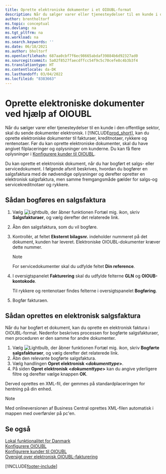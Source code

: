 ```yaml
---
title: Oprette elektroniske dokumenter i et OIOUBL-format
description: Når du sælger varer eller tjenesteydelser til en kunde i den offentlige sektor i Danmark, skal du sende dokumenter elektronisk.
author: brentholtorf
ms.topic: conceptual
ms.devlang: na
ms.tgt_pltfrm: na
ms.workload: na
ms.search.keywords: ''
ms.date: 06/18/2021
ms.author: bholtorf
ms.openlocfilehash: 687aa0cbf7f6ec98665abdaf39884b6d92327ad0
ms.sourcegitcommit: 5a02f8527faecdffcc54f9c5c70cefe8c4b3b3f4
ms.translationtype: HT
ms.contentlocale: da-DK
ms.lasthandoff: 03/04/2022
ms.locfileid: "8383663"
---
```

# <a name="create-electronic-documents-by-using-oioubl"></a>Oprette elektroniske dokumenter ved hjælp af OIOUBL
Når du sælger varer eller tjenesteydelser til en kunde i den offentlige sektor, skal du sende dokumenter elektronisk. I [!INCLUDE[prod_short](../../includes/prod_short.md)], kan du oprette elektroniske dokumenter til fakturaer, kreditnotaer, rykkere og rentenotaer. Før du kan oprette elektroniske dokumenter, skal du have angivet filplaceringer og oplysninger om kunderne. Du kan få flere oplysninger i [Konfigurere kunder til OIOUBL](how-to-set-up-customers-for-oioubl.md).  

Du kan oprette et elektronisk dokument, når du har bogført et salgs- eller servicedokument. I følgende afsnit beskrives, hvordan du bogfører en salgsfaktura med de nødvendige oplysninger og derefter opretter en elektronisk salgsfaktura, men samme fremgangsmåde gælder for salgs-og servicekreditnotaer og rykkere.  

## <a name="to-post-a-sales-invoice"></a>Sådan bogføres en salgsfaktura  
1.  Vælg ![Lightbulb, der åbner funktionen Fortæl mig.](../../media/ui-search/search_small.png "Fortæl mig, hvad du vil foretage dig") ikon, skriv **Salgsfakturaer**, og vælg derefter det relaterede link.  
2.  Åbn den salgsfaktura, som du vil bogføre.  
3.  Kontrollér, at feltet **Eksternt bilagsnr.** indeholder nummeret på det dokument, kunden har leveret. Elektroniske OIOUBL-dokumenter kræver dette nummer.

    > [!Note]  
    > For servicedokumenter skal du udfylde feltet **Din reference**.  

4.  I oversigtspanelet **Fakturering** skal du udfylde felterne **GLN** og **OIOUB-kontokode**.  

    Til rykkere og rentenotaer findes felterne i oversigtspanelet **Bogføring**.  

5.  Bogfør fakturaen.  

## <a name="to-create-an-electronic-sales-invoice"></a>Sådan oprettes en elektronisk salgsfaktura  
Når du har bogført et dokument, kan du oprette en elektronisk faktura i OIOUBL-format. Nedenfor beskrives processen for bogførte salgsfakturaer, men proceduren er den samme for andre dokumenter.

1.  Vælg ![Lightbulb, der åbner funktionen Fortæl mig.](../../media/ui-search/search_small.png "Fortæl mig, hvad du vil foretage dig") ikon, skriv **Bogførte salgsfakturaer**, og vælg derefter det relaterede link.  
2.  Åbn den relevante bogførte salgsfaktura.  
3.  Vælg handlingen **Opret elektronisk <*dokumenttype*>**.  
4.  På siden **Opret elektronisk <*dokumenttype*>** kan du angive yderligere filtre og derefter vælge knappen **OK**.  

Derved oprettes en XML-fil, der gemmes på standardplaceringen for hentning på din enhed.


> [!Note]
> Med onlineversionen af Business Central oprettes XML-filen automatisk i mappen med overførsler på pc'en.

## <a name="see-also"></a>Se også  
[Lokal funktionalitet for Danmark](denmark-local-functionality.md)  
 [Konfigurere OIOUBL](how-to-set-up-oioubl.md)   
 [Konfigurere kunder til OIOUBL](how-to-set-up-customers-for-oioubl.md)   
 [Oversigt over elektronisk OIOUBL-fakturering](oioubl-electronic-invoicing-overview.md)


[!INCLUDE[footer-include](../../includes/footer-banner.md)]